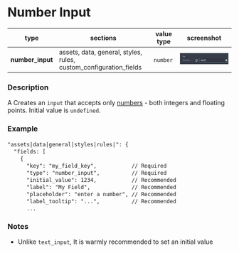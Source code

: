# Number Input

| type             | sections                                                          | value type | screenshot                         |
| ---------------- | ----------------------------------------------------------------- | ---------- | ---------------------------------- |
| **number_input** | assets, data, general, styles, rules, custom_configuration_fields | `number`   | ![img](../assets/number_input.png) |

### Description

A Creates an `input` that accepts only [numbers](https://developer.mozilla.org/en-US/docs/Web/JavaScript/Reference/Global_Objects/Number) - both integers and floating points. Initial value is `undefined`.

### Example

```
"assets|data|general|styles|rules|": {
  "fields: [
    {
      "key": "my_field_key",           // Required
      "type": "number_input",          // Required
      "initial_value": 1234,           // Recommended
      "label": "My Field",             // Recommended
      "placeholder": "enter a number", // Recommended
      "label_tooltip": "...",          // Recommended
      ...

```

### Notes

- Unlike `text_input`, It is warmly recommended to set an initial value
